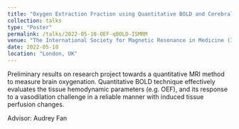 ```yaml
---
title: "Oxygen Extraction Fraction using Quantitative BOLD and Cerebral Blood Flow during Vasodilation"
collection: talks
type: "Poster"
permalink: /talks/2022-05-10-OEF-qBOLD-ISMRM
venue: "The International Society for Magnetic Resonance in Medicine (ISMRM)"
date: 2022-05-10
location: "London, UK"
---
```


Preliminary results on research project towards a quantitative MRI method to measure brain oxygenation. Quantitative BOLD technique effectively evaluates the tissue hemodynamic parameters (e.g. OEF), and its response to a vasodilation challenge in a reliable manner with induced tissue perfusion changes. 

Advisor: Audrey Fan 